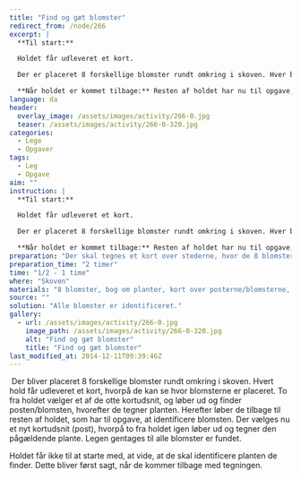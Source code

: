 ```yaml
---
title: "Find og gæt blomster"
redirect_from: /node/266
excerpt: |
  **Til start:**

  Holdet får udleveret et kort.

  Der er placeret 8 forskellige blomster rundt omkring i skoven. Hver blomst er markeret på kortet. To fra holdet har til opgave at vælge en af posterne/blomsterne, løbe ud og finde den og derefter tegne den. Herefter løber de tilbage til holdet.

  **Når holdet er kommet tilbage:** Resten af holdet har nu til opgave, at identificere planten, ved at kigge i en bog med forskellige billeder af planter/blomster. Gentag fra start, ved at lade to fra holdet løbe ud i skoven og finde en ny plante. Dette gøres til alle blomster er fundet og identificeret.
language: da
header:
  overlay_image: /assets/images/activity/266-0.jpg
  teaser: /assets/images/activity/266-0-320.jpg
categories: 
  - Lege
  - Opgaver
tags: 
  - Leg
  - Opgave
aim: ""
instruction: |
  **Til start:**

  Holdet får udleveret et kort.

  Der er placeret 8 forskellige blomster rundt omkring i skoven. Hver blomst er markeret på kortet. To fra holdet har til opgave at vælge en af posterne/blomsterne, løbe ud og finde den og derefter tegne den. Herefter løber de tilbage til holdet.

  **Når holdet er kommet tilbage:** Resten af holdet har nu til opgave, at identificere planten, ved at kigge i en bog med forskellige billeder af planter/blomster. Gentag fra start, ved at lade to fra holdet løbe ud i skoven og finde en ny plante. Dette gøres til alle blomster er fundet og identificeret.
preparation: "Der skal tegnes et kort over stederne, hvor de 8 blomster er placeret. Derefter skal disse sættes ud forskellige steder i skoven. Desuden skal der findes en bog om planter.  "
preparation_time: "2 timer"
time: "1/2 - 1 time"
where: "Skoven"
materials: "8 blomster, bog om planter, kort over posterne/blomsterne, papir og blyant."
source: ""
solution: "Alle blomster er identificeret."
gallery:
  - url: /assets/images/activity/266-0.jpg
    image_path: /assets/images/activity/266-0-320.jpg
    alt: "Find og gæt blomster"
    title: "Find og gæt blomster"
last_modified_at: 2014-12-11T09:39:46Z
---
```

​
Der bliver placeret 8 forskellige blomster rundt omkring i skoven. Hvert hold får udleveret et kort, hvorpå de kan se hvor blomsterne er placeret. To fra holdet vælger et af de otte kortudsnit, og løber ud og finder posten/blomsten, hvorefter de tegner planten. Herefter løber de tilbage til resten af holdet, som har til opgave, at identificere blomsten. Der vælges nu et nyt kortudsnit (post), hvorpå to fra holdet igen løber ud og tegner den pågældende plante. Legen gentages til alle blomster er fundet.

Holdet får ikke til at starte med, at vide, at de skal identificere planten de finder. Dette bliver først sagt, når de kommer tilbage med tegningen.

